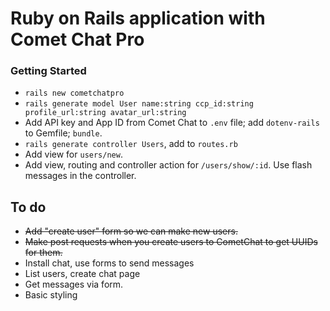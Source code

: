 # Ruby on Rails application with Comet Chat Pro

### Getting Started
- `rails new cometchatpro`
- `rails generate model User name:string ccp_id:string profile_url:string avatar_url:string`
- Add API key and App ID from Comet Chat to `.env` file; add `dotenv-rails` to Gemfile; `bundle`.
- `rails generate controller Users`, add to `routes.rb`
- Add view for `users/new`.
- Add view, routing and controller action for `/users/show/:id`. Use flash messages in the controller.


## To do
- ~~Add "create user" form so we can make new users.~~
- ~~Make post requests when you create users to CometChat to get UUIDs for them.~~
- Install chat, use forms to send messages
- List users, create chat page
- Get messages via form.
- Basic styling
